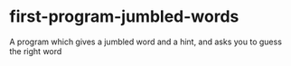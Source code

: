 # first-program-jumbled-words
A program which gives a jumbled word and a hint, and asks you to guess the right word
